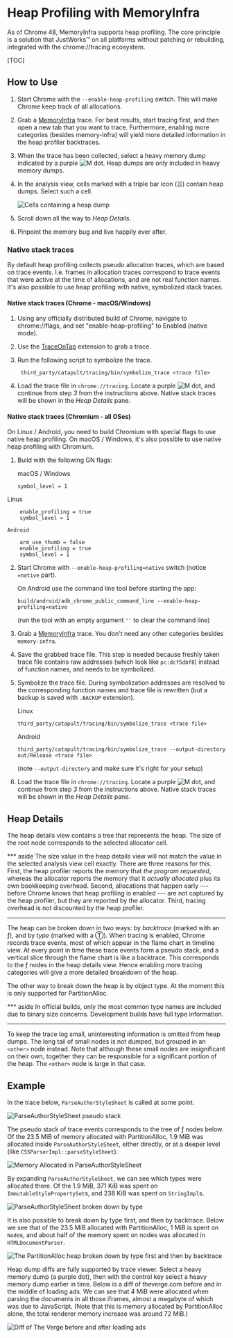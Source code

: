 # Heap Profiling with MemoryInfra

As of Chrome 48, MemoryInfra supports heap profiling. The core principle is
a solution that JustWorks™ on all platforms without patching or rebuilding,
integrated with the chrome://tracing ecosystem.

[TOC]

## How to Use

 1. Start Chrome with the `--enable-heap-profiling` switch. This will make
    Chrome keep track of all allocations.

 2. Grab a [MemoryInfra][memory-infra] trace. For best results, start tracing
    first, and _then_ open a new tab that you want to trace. Furthermore,
    enabling more categories (besides memory-infra) will yield more detailed
    information in the heap profiler backtraces.

 3. When the trace has been collected, select a heavy memory dump indicated by
    a purple ![M][m-purple] dot. Heap dumps are only included in heavy memory
    dumps.

 4. In the analysis view, cells marked with a triple bar icon (☰) contain heap
    dumps. Select such a cell.

      ![Cells containing a heap dump][cells-heap-dump]

 5. Scroll down all the way to _Heap Details_.

 6. Pinpoint the memory bug and live happily ever after.

[memory-infra]:    README.md
[m-purple]:        https://storage.googleapis.com/chromium-docs.appspot.com/d7bdf4d16204c293688be2e5a0bcb2bf463dbbc3
[cells-heap-dump]: https://storage.googleapis.com/chromium-docs.appspot.com/a24d80d6a08da088e2e9c8b2b64daa215be4dacb

### Native stack traces

By default heap profiling collects pseudo allocation traces, which are based
on trace events. I.e. frames in allocation traces correspond to trace events
that were active at the time of allocations, and are not real function names.
It's also possible to use heap profiling with native, symbolized stack traces.

#### Native stack traces (Chrome - macOS/Windows)

1. Using any officially distributed build of Chrome, navigate to chrome://flags,
   and set "enable-heap-profiling" to Enabled (native mode).

2. Use the [TraceOnTap][extension-link] extension to grab a trace.

3. Run the following script to symbolize the trace.

        third_party/catapult/tracing/bin/symbolize_trace <trace file>

4. Load the trace file in `chrome://tracing`. Locate a purple ![M][m-purple]
   dot, and continue from step *3* from the instructions above. Native stack
   traces will be shown in the _Heap Details_ pane.

[extension-link]: https://cs.chromium.org/chromium/src/third_party/catapult/experimental/trace_on_tap/?q=traceontap+package:%5Echromium$&dr=CSs

#### Native stack traces (Chromium - all OSes)

On Linux / Android, you need to build Chromium with special flags to use native
heap profiling. On macOS / Windows, it's also possible to use native heap
profiling with Chromium.

 1. Build with the following GN flags:

	macOS / Windows

        symbol_level = 1

  Linux

        enable_profiling = true
        symbol_level = 1

	Android

        arm_use_thumb = false
        enable_profiling = true
        symbol_level = 1

 2. Start Chrome with `--enable-heap-profiling=native` switch (notice
 	`=native` part).

 	On Android use the command line tool before starting the app:

        build/android/adb_chrome_public_command_line --enable-heap-profiling=native

 	(run the tool with an empty argument `''` to clear the command line)

 3. Grab a [MemoryInfra][memory-infra] trace. You don't need any other
 	categories besides `memory-infra`.

 4. Save the grabbed trace file. This step is needed because freshly
 	taken trace file contains raw addresses (which look like `pc:dcf5dbf8`)
 	instead of function names, and needs to be symbolized.

 4. Symbolize the trace file. During symbolization addresses are resolved to
 	the corresponding function names and trace file is rewritten (but a backup
 	is saved with `.BACKUP` extension).

	Linux

        third_party/catapult/tracing/bin/symbolize_trace <trace file>

	Android

        third_party/catapult/tracing/bin/symbolize_trace --output-directory out/Release <trace file>

	(note `--output-directory` and make sure it's right for your setup)

 5. Load the trace file in `chrome://tracing`. Locate a purple ![M][m-purple]
 	dot, and continue from step *3* from the instructions above. Native stack
 	traces will be shown in the _Heap Details_ pane.

## Heap Details

The heap details view contains a tree that represents the heap. The size of the
root node corresponds to the selected allocator cell.

*** aside
The size value in the heap details view will not match the value in the selected
analysis view cell exactly. There are three reasons for this. First, the heap
profiler reports the memory that _the program requested_, whereas the allocator
reports the memory that it _actually allocated_ plus its own bookkeeping
overhead. Second, allocations that happen early --- before Chrome knows that
heap profiling is enabled --- are not captured by the heap profiler, but they
are reported by the allocator. Third, tracing overhead is not discounted by the
heap profiler.
***

The heap can be broken down in two ways: by _backtrace_ (marked with an ƒ), and
by _type_ (marked with a Ⓣ). When tracing is enabled, Chrome records trace
events, most of which appear in the flame chart in timeline view. At every
point in time these trace events form a pseudo stack, and a vertical slice
through the flame chart is like a backtrace. This corresponds to the ƒ nodes in
the heap details view.  Hence enabling more tracing categories will give a more
detailed breakdown of the heap.

The other way to break down the heap is by object type. At the moment this is
only supported for PartitionAlloc.

*** aside
In official builds, only the most common type names are included due to binary
size concerns. Development builds have full type information.
***

To keep the trace log small, uninteresting information is omitted from heap
dumps. The long tail of small nodes is not dumped, but grouped in an `<other>`
node instead. Note that although these small nodes are insignificant on their
own, together they can be responsible for a significant portion of the heap. The
`<other>` node is large in that case.

## Example

In the trace below, `ParseAuthorStyleSheet` is called at some point.

![ParseAuthorStyleSheet pseudo stack][pseudo-stack]

The pseudo stack of trace events corresponds to the tree of ƒ nodes below. Of
the 23.5 MiB of memory allocated with PartitionAlloc, 1.9 MiB was allocated
inside `ParseAuthorStyleSheet`, either directly, or at a deeper level (like
`CSSParserImpl::parseStyleSheet`).

![Memory Allocated in ParseAuthorStyleSheet][break-down-by-backtrace]

By expanding `ParseAuthorStyleSheet`, we can see which types were allocated
there. Of the 1.9 MiB, 371 KiB was spent on `ImmutableStylePropertySet`s, and
238 KiB was spent on `StringImpl`s.

![ParseAuthorStyleSheet broken down by type][break-down-by-type]

It is also possible to break down by type first, and then by backtrace. Below
we see that of the 23.5 MiB allocated with PartitionAlloc, 1 MiB is spent on
`Node`s, and about half of the memory spent on nodes was allocated in
`HTMLDocumentParser`.

![The PartitionAlloc heap broken down by type first and then by backtrace][type-then-backtrace]

Heap dump diffs are fully supported by trace viewer. Select a heavy memory dump
(a purple dot), then with the control key select a heavy memory dump earlier in
time. Below is a diff of theverge.com before and in the middle of loading ads.
We can see that 4 MiB were allocated when parsing the documents in all those
iframes, almost a megabyte of which was due to JavaScript. (Note that this is
memory allocated by PartitionAlloc alone, the total renderer memory increase was
around 72 MiB.)

![Diff of The Verge before and after loading ads][diff]

[pseudo-stack]:            https://storage.googleapis.com/chromium-docs.appspot.com/058e50350836f55724e100d4dbbddf4b9803f550
[break-down-by-backtrace]: https://storage.googleapis.com/chromium-docs.appspot.com/ec61c5f15705f5bcf3ca83a155ed647a0538bbe1
[break-down-by-type]:      https://storage.googleapis.com/chromium-docs.appspot.com/2236e61021922c0813908c6745136953fa20a37b
[type-then-backtrace]:     https://storage.googleapis.com/chromium-docs.appspot.com/c5367dde11476bdbf2d5a1c51674148915573d11
[diff]:                    https://storage.googleapis.com/chromium-docs.appspot.com/802141906869cd533bb613da5f91bd0b071ceb24
